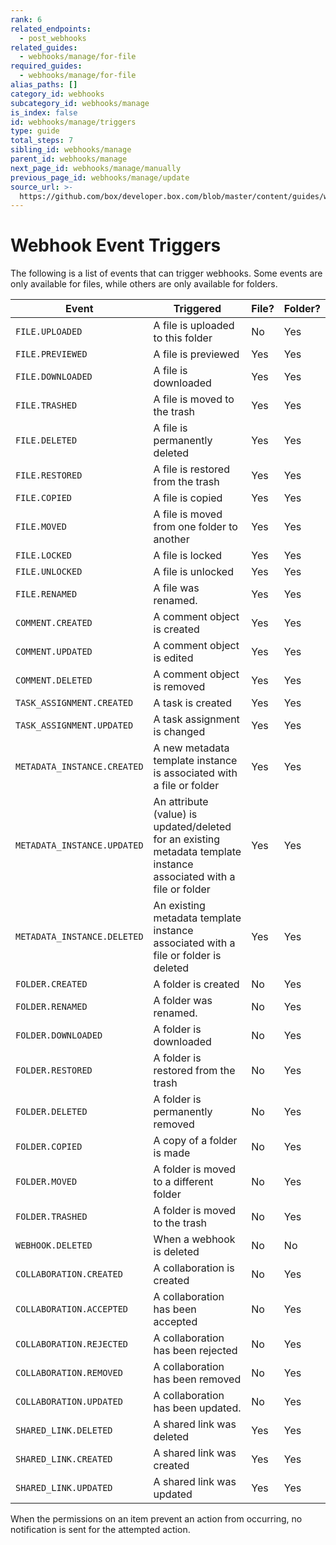 ```yaml
---
rank: 6
related_endpoints:
  - post_webhooks
related_guides:
  - webhooks/manage/for-file
required_guides:
  - webhooks/manage/for-file
alias_paths: []
category_id: webhooks
subcategory_id: webhooks/manage
is_index: false
id: webhooks/manage/triggers
type: guide
total_steps: 7
sibling_id: webhooks/manage
parent_id: webhooks/manage
next_page_id: webhooks/manage/manually
previous_page_id: webhooks/manage/update
source_url: >-
  https://github.com/box/developer.box.com/blob/master/content/guides/webhooks/manage/triggers.md
---
```


# Webhook Event Triggers

The following is a list of events that can trigger webhooks. Some
events are only available for files, while others are only available for folders.

<!-- markdownlint-disable line-length -->
| Event                       | Triggered                                                                                                           | File? | Folder? |
|-----------------------------|---------------------------------------------------------------------------------------------------------------------|-------|---------|
| `FILE.UPLOADED`             | A file is uploaded to this folder                                                                                   | No    | Yes     |
| `FILE.PREVIEWED`            | A file is previewed                                                                                                 | Yes   | Yes     |
| `FILE.DOWNLOADED`           | A file is downloaded                                                                                                | Yes   | Yes     |
| `FILE.TRASHED`              | A file is moved to the trash                                                                                        | Yes   | Yes     |
| `FILE.DELETED`              | A file is permanently deleted                                                                                       | Yes   | Yes     |
| `FILE.RESTORED`             | A file is restored from the trash                                                                                   | Yes   | Yes     |
| `FILE.COPIED`               | A file is copied                                                                                                    | Yes   | Yes     |
| `FILE.MOVED`                | A file is moved from one folder to another                                                                          | Yes   | Yes     |
| `FILE.LOCKED`               | A file is locked                                                                                                    | Yes   | Yes     |
| `FILE.UNLOCKED`             | A file is unlocked                                                                                                  | Yes   | Yes     |
| `FILE.RENAMED`              | A file was renamed.                                                                                                 | Yes   | Yes     |
| `COMMENT.CREATED`           | A comment object is created                                                                                         | Yes   | Yes     |
| `COMMENT.UPDATED`           | A comment object is edited                                                                                          | Yes   | Yes     |
| `COMMENT.DELETED`           | A comment object is removed                                                                                         | Yes   | Yes     |
| `TASK_ASSIGNMENT.CREATED`   | A task is created                                                                                                   | Yes   | Yes     |
| `TASK_ASSIGNMENT.UPDATED`   | A task assignment is changed                                                                                        | Yes   | Yes     |
| `METADATA_INSTANCE.CREATED` | A new metadata template instance is associated with a file or folder                                                | Yes   | Yes     |
| `METADATA_INSTANCE.UPDATED` | An attribute (value) is updated/deleted for an existing metadata template instance associated with a file or folder | Yes   | Yes     |
| `METADATA_INSTANCE.DELETED` | An existing metadata template instance associated with a file or folder is deleted                                  | Yes   | Yes     |
| `FOLDER.CREATED`            | A folder is created                                                                                                 | No    | Yes     |
| `FOLDER.RENAMED`            | A folder was renamed.                                                                                               | No    | Yes     |
| `FOLDER.DOWNLOADED`         | A folder is downloaded                                                                                              | No    | Yes     |
| `FOLDER.RESTORED`           | A folder is restored from the trash                                                                                 | No    | Yes     |
| `FOLDER.DELETED`            | A folder is permanently removed                                                                                     | No    | Yes     |
| `FOLDER.COPIED`             | A copy of a folder is made                                                                                          | No    | Yes     |
| `FOLDER.MOVED`              | A folder is moved to a different folder                                                                             | No    | Yes     |
| `FOLDER.TRASHED`            | A folder is moved to the trash                                                                                      | No    | Yes     |
| `WEBHOOK.DELETED`           | When a webhook is deleted                                                                                           | No    | No      |
| `COLLABORATION.CREATED`     | A collaboration is created                                                                                          | No    | Yes     |
| `COLLABORATION.ACCEPTED`    | A collaboration has been accepted                                                                                   | No    | Yes     |
| `COLLABORATION.REJECTED`    | A collaboration has been rejected                                                                                   | No    | Yes     |
| `COLLABORATION.REMOVED`     | A collaboration has been removed                                                                                    | No    | Yes     |
| `COLLABORATION.UPDATED`     | A collaboration has been updated.                                                                                   | No    | Yes     |
| `SHARED_LINK.DELETED`       | A shared link was deleted                                                                                           | Yes   | Yes     |
| `SHARED_LINK.CREATED`       | A shared link was created                                                                                           | Yes   | Yes     |
| `SHARED_LINK.UPDATED`       | A shared link was updated                                                                                           | Yes   | Yes     |
<!-- markdownlint-enable line-length -->

<Message type='notice'>

When the permissions on an item prevent an action from occurring,
no notification is sent for the attempted action.

</Mesage>
